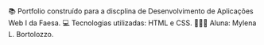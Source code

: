 📚 Portfolio construído para a discplina de Desenvolvimento de Aplicações Web I da Faesa.
💻 Tecnologias utilizadas: HTML e CSS.
👩🏻‍🎓 Aluna: Mylena L. Bortolozzo.
